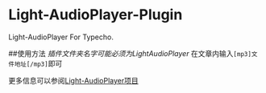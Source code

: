 # Light-AudioPlayer-Plugin
Light-AudioPlayer For Typecho.

##使用方法
*插件文件夹名字可能必须为LightAudioPlayer*
在文章内输入`[mp3]文件地址[/mp3]`即可

更多信息可以参阅[Light-AudioPlayer项目](https://github.com/mikeyzm/Light-AudioPlayer)
